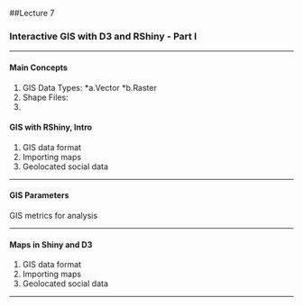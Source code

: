 ##Lecture 7

### Interactive GIS with D3 and RShiny - Part I

----
#### Main Concepts

1. GIS Data Types: 
 *a.Vector 
 *b.Raster 
2. Shape Files: 
3. 

#### GIS with RShiny, Intro

1. GIS data format
2. Importing maps
3. Geolocated social data

----
#### GIS Parameters

GIS metrics for analysis

----

#### Maps in Shiny and D3

1. GIS data format
2. Importing maps
3. Geolocated social data

----

